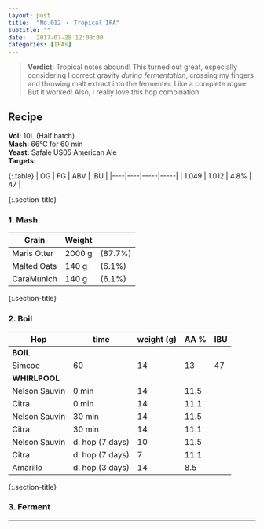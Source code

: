 ```yaml
---
layout: post
title:  "No.012 ・ Tropical IPA"
subtitle: ""
date:   2017-07-28 12:00:00
categories: [IPAs]
---
```



> **Verdict:** Tropical notes abound! This turned out great, especially considering I correct gravity *during fermentation*, crossing my fingers and throwing malt extract into the fermenter. Like a complete rogue. But it worked! Also, I really love this hop combination.


## Recipe ##
**Vol:** 10L (Half batch)  
**Mash:**  66°C for 60 min  
**Yeast:** Safale US05 American Ale  
**Targets:**

{:.table}
| OG | FG | ABV | IBU |
|----|----|-----|-----|
| 1.049 | 1.012 | 4.8% | 47 |

{:.section-title}
### 1. Mash ###

| Grain           | Weight      |         |
|-----------------|-------------|---------|
| Maris Otter     | 2000 g      | (87.7%) |
| Malted Oats     | 140 g       | (6.1%)  |
| CaraMunich      | 140 g       | (6.1%)  |

{:.section-title}
### 2. Boil ###

| Hop           | time            | weight (g) | AA % | IBU        |
|---------------|-----------------|------------|------|------------|
| **BOIL**      |                 |            |      |            |
| Simcoe        | 60              | 14         | 13   | 47         |
| **WHIRLPOOL** |                 |            |      |            |
| Nelson Sauvin | 0 min           | 14         | 11.5 |            |
| Citra         | 0 min           | 14         | 11.1 |            |
| Nelson Sauvin | 30 min          | 14         | 11.5 |            |
| Citra         | 30 min          | 14         | 11.1 |            |
| Nelson Sauvin | d. hop (7 days) | 10         | 11.5 |            |
| Citra         | d. hop (7 days) | 7          | 11.1 |            |
| Amarillo      | d. hop (3 days) | 14         | 8.5  |            |

{:.section-title}
### 3. Ferment  ###

---
